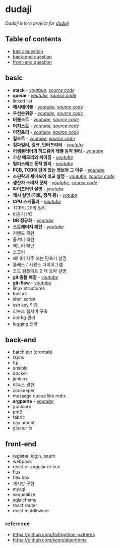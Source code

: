 dudaji
===========

_Dudaji intern project for [dudaji](https://sites.google.com/view/dudaji)_

## Table of contents

- [basic question](#basic)
- [back-end question](#back-end)
- [front-end question](#front-end)

## basic
* **stack** - _[youtbue](https://www.youtube.com/watch?v=aLGRw0OiNmk), [source code](data-structure/stack/stack_practice.py)_
* **queue** - _[youtube](https://www.youtube.com/watch?v=_KVtH_nAZLg), [source code](data-structure/queue/queue_practice.py)_
* linked list
* **해시테이블** - _[youtube](https://www.youtube.com/watch?v=qXcHg0N6f9o), [source code](data-structure/hash-table/hash_table_practice.py)_
* **우선순위큐** - _[youtube](https://www.youtube.com/watch?v=_KVtH_nAZLg), [source code](data-structure/heap/heap_practice.py)_
* **버블소트** - _[youtube](https://www.youtube.com/watch?v=8DnDUGxDBOg), [source code](sort/bubble_sort.py)_
* **머지소트** - _[youtube](https://www.youtube.com/watch?v=W-ksxCkwGh0), [source code](sort/merge_sort.py)_
* **이진트리** - _[youtube](https://www.youtube.com/watch?v=4WvUQyKVPAU), [source code](data-structure/tree/tree_practice.py)_
* **힙소트** - _[youtube](https://www.youtube.com/watch?v=eN9tuusEvtg), [source code](sort/heap_sort.py)_
* **컴파일러, 링크, 인터프리터** - _[youtube](https://www.youtube.com/watch?v=ZHoZj1ke1uk)_
* **어셈블리어의 하드웨어 레벨 동작 원리** - _[youtube](https://youtu.be/pK3jXe2UvIg)_
* **가상 메모리와 페이징** - _[youtube](https://youtu.be/KnQjXQ04yOc)_
* **멀티스레드 동작 원리** - _[youtube](https://www.youtube.com/watch?v=xYxAIbU_gl4)_
* **PCB, TCB에 담겨 있는 정보와 그 이유** - _[youtube](https://www.youtube.com/watch?v=IO_zh9OsmXg)_
* **스핀락과 세마포어 비교 설명** - _[youtube](https://youtu.be/YqhcQs1JmNE), [source code](operating-system/Locking)_
* **생산자 소비자 문제** - _[youtube](https://www.youtube.com/watch?v=h5gVkX7JEeU&t=8s), [source code](operating-system/producer_consumer/producer_consumer.py)_
* **파이프라인 설명** - _[youtube](https://youtu.be/Nozm_5elf6U)_
* **캐시 설명 (히트, 정책 등)** - _[yotube](https://youtu.be/5DO0dmPReMo)_
* **CPU 스케줄러** - _[youtube](https://www.youtube.com/watch?v=6hWhyjhvo58)_
* TCP/UDP의 원리
* 비동기 I/O
* **DB 정규화** - _[youtube](https://www.youtube.com/edit?o=U&video_id=hWHK5Htmz0o)_
* **스트레터지 패턴** - _[youtube](https://youtu.be/Y8KVyVxdlpA)_
* 커맨드 패턴
* 옵져버 패턴
* 팩토리 패턴
* 스크럼
* 에디터 자주 쓰는 단축키 설명
* 클래스 / 시퀀스 다이어그램
* 코드 컴플리트 2 책 요약 설명
* **git 충돌 해결** - _[youtube](https://youtu.be/ppzhUGDneig)_
* **git-flow** - _[youtube](https://youtu.be/UFXDRJ7ownc)_
* linux structures
* bashrc
* shell script
* ssh key 인증
* 리눅스 웹서버 구축
* config 관리
* logging 전략

## back-end
* batch job (crontab)
* rsync
* ftp
* ansible
* docker
* jenkins
* 리눅스 권한
* zookeeper
* message queue like redis
* **argparse** - _[youtube](https://youtu.be/vrDS_yidlIQ)_
* gunicorn
* pm2
* fabric
* nas mount
* gluster fs

## front-end
* register, login, oauth
* webpack
* react or angular or vue
* flux
* flex box
* 게시판 구현
* mysql 
* sequealize
* sqlalchemy
* react router
* react middleware 

### reference
* https://github.com/faif/python-patterns
* https://github.com/keon/algorithms
